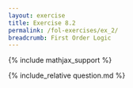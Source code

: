 ```yaml
---
layout: exercise
title: Exercise 8.2
permalink: /fol-exercises/ex_2/
breadcrumb: First Order Logic
---
```


{% include mathjax_support %}

<div><i class="arrow-up loader" data-chapter="fol-exercises" data-exercise="ex_2" data-rating="0"></i></div>
{% include_relative question.md %}

